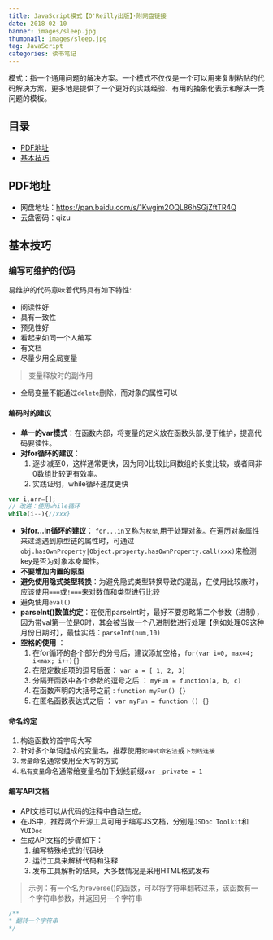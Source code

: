 ```yaml
---
title: JavaScript模式【O'Reilly出版】·附网盘链接
date: 2018-02-10
banner: images/sleep.jpg
thumbnail: images/sleep.jpg
tag: JavaScript
categories: 读书笔记
---
```

模式：指一个通用问题的解决方案。一个模式不仅仅是一个可以用来复制粘贴的代码解决方案，更多地是提供了一个更好的实践经验、有用的抽象化表示和解决一类问题的模板。

<!--more-->

## 目录
- [PDF地址](#PDF地址)
- [基本技巧](#基本技巧)

## PDF地址
- 网盘地址：https://pan.baidu.com/s/1Kwgim2OQL86hSGjZftTR4Q  
- 云盘密码：qizu


## 基本技巧

### 编写可维护的代码

易维护的代码意味着代码具有如下特性:
* 阅读性好
* 具有一致性
* 预见性好
* 看起来如同一个人编写
* 有文档
* 尽量少用全局变量

> 变量释放时的副作用
* 全局变量不能通过`delete`删除，而对象的属性可以

#### 编码时的建议

* **单一的var模式**：在函数内部，将变量的定义放在函数头部,便于维护，提高代码要读性。
* **对for循环的建议**：
    1. 逐步减至0，这样通常更快，因为同0比较比同数组的长度比较，或者同非0数组比较更有效率。
    2. 实践证明，while循环速度更快
    
```js
var i,arr=[];
// 改进：使用while循环
while(i--){//xxx}
```
* **对for...in循环的建议**： `for...in`又称为`枚举`,用于处理对象。在遍历对象属性来过滤遇到原型链的属性时，可通过`obj.hasOwnProperty|Object.property.hasOwnProperty.call(xxx)`来检测key是否为对象本身属性。
* **不要增加内置的原型**
* **避免使用隐式类型转换**：为避免隐式类型转换导致的混乱，在使用比较廒时，应该使用`===`或`!===`来对数值和类型进行比较
* 避免使用`eval()`
* **parseInt()数值约定**：在使用parseInt时，最好不要忽略第二个参数（进制），因为带val第一位是0时，其会被当做一个八进制数进行处理【例如处理09这种月份日期时】，最佳实践：`parseInt(num,10)`
* **空格的使用** ：
    1. 在for循环的各个部分的分号后，建议添加空格，`for(var i=0, max=4; i<max; i++){}`
    2. 在限定数组项的逗号后面： `var a = [ 1, 2, 3]`
    3. 分隔开函数中各个参数的逗号之后 ： `myFun = function(a, b, c)`
    4. 在函数声明的大括号之前 : `function myFun() {}`
    5. 在匿名函数表达式之后 ： `var myFun = function () {}`

#### 命名约定
1. 构造函数的首字母大写
2. 针对多个单词组成的变量名，推荐使用`驼峰式命名法`或`下划线连接`
3. `常量`命名通常使用全大写的方式
4. `私有变量`命名通常给变量名加下划线前缀`var _private = 1`

#### 编写API文档
* API文档可以从代码的注释中自动生成。
* 在JS中，推荐两个开源工具可用于编写JS文档，分别是`JSDoc Toolkit`和`YUIDoc`
* 生成API文档的步骤如下：
    1. 编写特殊格式的代码块
    2. 运行工具来解析代码和注释
    3. 发布工具解析的结果，大多数情况是采用HTML格式发布 
> 示例：有一个名为reverse()的函数，可以将字符串翻转过来，该函数有一个字符串参数，并返回另一个字符串
```js
/**
* 翻转一个字符串
*/
```